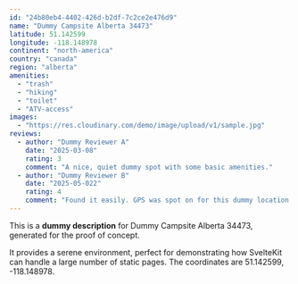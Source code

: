 ```yaml
---
id: "24b80eb4-4402-426d-b2df-7c2ce2e476d9"
name: "Dummy Campsite Alberta 34473"
latitude: 51.142599
longitude: -118.148978
continent: "north-america"
country: "canada"
region: "alberta"
amenities:
  - "trash"
  - "hiking"
  - "toilet"
  - "ATV-access"
images:
  - "https://res.cloudinary.com/demo/image/upload/v1/sample.jpg"
reviews:
  - author: "Dummy Reviewer A"
    date: "2025-03-08"
    rating: 3
    comment: "A nice, quiet dummy spot with some basic amenities."
  - author: "Dummy Reviewer B"
    date: "2025-05-022"
    rating: 4
    comment: "Found it easily. GPS was spot on for this dummy location."
---
```


This is a **dummy description** for Dummy Campsite Alberta 34473, generated for the proof of concept.

It provides a serene environment, perfect for demonstrating how SvelteKit can handle a large number of static pages. The coordinates are 51.142599, -118.148978.
